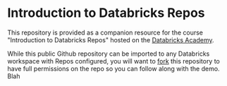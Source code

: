 # Introduction to Databricks Repos

This repository is provided as a companion resource for the course "Introduction to Databricks Repos" hosted on the [Databricks Academy](https://academy.databricks.com/).

While this public Github repository can be imported to any Databricks workspace with Repos configured, you will want to [fork](https://docs.github.com/en/github/getting-started-with-github/quickstart/fork-a-repo) this repository to have full permissions on the repo so you can follow along with the demo.
Blah

